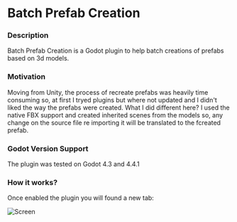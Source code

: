 # Batch Prefab Creation
### Description
Batch Prefab Creation is a Godot plugin to help batch creations of prefabs based on 3d models.

### Motivation
Moving from Unity, the process of recreate prefabs was heavily time consuming so, at first I tryed plugins but where not updated and I didn't liked the way the prefabs were created.
What I did different here? I used the native FBX support and created inherited scenes from the models so, any change on the source file re importing it will be translated to the fcreated prefab.


### Godot Version Support
The plugin was tested on Godot 4.3 and 4.4.1


### How it works?
Once enabled the plugin you will found a new tab:
	
![Screen](addons/batch_prefab_creation/image-1.jpg)
